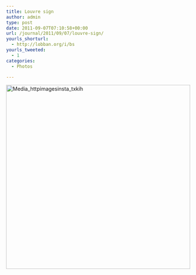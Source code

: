 ```yaml
---
title: Louvre sign
author: admin
type: post
date: 2011-09-07T07:10:58+00:00
url: /journal/2011/09/07/louvre-sign/
yourls_shorturl:
  - http://lobban.org/i/bs
yourls_tweeted:
  - 1
categories:
  - Photos

---
```

<div class='posterous_autopost'>
  <a href="http://instagr.am/p/MZoiC/"></p> 
  
  <div class='p_embed p_image_embed'>
    <a href="http://posterous.com/getfile/files.posterous.com/nonimage/DFazmctcwnJGEDhjBdAlDltfgCsyfsxkbeejdfJgkzzriJdtweexfqIBvrau/media_httpimagesinsta_txkIH.jpg.scaled1000.jpg"><img alt="Media_httpimagesinsta_txkih" height="500" src="http://posterous.com/getfile/files.posterous.com/nonimage/DFazmctcwnJGEDhjBdAlDltfgCsyfsxkbeejdfJgkzzriJdtweexfqIBvrau/media_httpimagesinsta_txkIH.jpg.scaled500.jpg" width="500" /></a>
  </div>
  
  <p>
    </a></div>